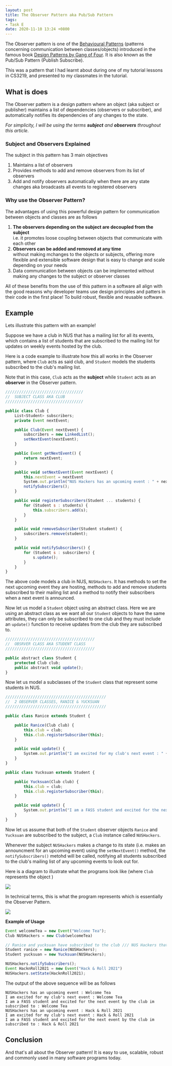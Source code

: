 ```yaml
---
layout: post
title: The Observer Pattern aka Pub/Sub Pattern
tags:
- Task E
date: 2020-11-10 13:24 +0800
---
```


The Observer pattern is one of the [Behavioural Patterns](https://en.wikipedia.org/wiki/Behavioral_pattern) (patterns concerning communication between classes/objects) introduced in the famous book [Design Patterns by Gang of Four](https://en.wikipedia.org/wiki/Design_Patterns). It is also known as the Pub/Sub Pattern (Publish Subscribe).

This was a pattern that I had learnt about during one of my tutorial lessons in CS3219, and presented to my classmates in the tutorial. 

## What is does

The Observer pattern is a design pattern where an object (aka subject or publisher) maintains a list of dependencies (observers or subscriber), and automatically notifies its dependencies of any changes to the state.

_For simplicity, I will be using the terms **subject** and **observers** throughout this article._

### Subject and Observers Explained

The subject in this pattern has 3 main objectives
1. Maintains a list of observers
2. Provides methods to add and remove observers from its list of observers
3. Add and notify observers automatically when there are any state changes aka broadcasts all events to registered observers

### Why use the Observer Pattern? 

The advantages of using this powerful design pattern for communication between objects and classes are as follows 

1. **The observers depending on the subject are decoupled from the subject**  
   i.e. it promotes loose coupling between objects that communicate with each other
2. **Observers can be added and removed at any time**  
   without making mchanges to the objects or subjects, offering more flexible and extensible software design that is easy to change and scale depending on your needs
3. Data communication between objects can be implemented without making any changes to the subject or observer classes

All of these benefits from the use of this pattern in a software all align with the good reasons why developer teams use design principles and patters in their code in the first place! To build robust, flexible and reusable software.

## Example

Lets illustrate this pattern with an example! 

Suppose we have a club in NUS that has a mailing list for all its events, which contains a list of students that are subscribed to the mailing list for updates on weekly events hosted by the club. 

Here is a code example to illustrate how this all works in the Observer pattern, where `Club` acts as said club, and `Student` models the students subscribed to the club's mailing list. 

Note that in this case, `Club` acts as the **subject** while `Student` acts as an **observer** in the Observer pattern.

```javascript
//////////////////////////////////
//  SUBJECT CLASS AKA CLUB
//////////////////////////////////

public class Club {
    List<Student> subscribers;
    private Event nextEvent;

    public Club(Event nextEvent) {
        subscribers = new LinkedList();
        setNextEvent(nextEvent);
    }

    public Event getNextEvent() {
        return nextEvent;
    }

    public void setNextEvent(Event nextEvent) {
        this.nextEvent = nextEvent
        System.out.println("NUS Hackers has an upcoming event : " + nextEvent.toString());
        notifySubscribers();
    }

    public void registerSubscribers(Student ... students) {
        for (Student s : students) {
            this.subscribers.add(s);
        }
    }

    public void removeSubscriber(Student student) {
        subscribers.remove(student);
    }

    public void notifySubscribers() {
        for (Student s : subscribers) {
            s.update();
        }
    }
}
```
The above code models a club in NUS, `NUSHackers`. It has methods to set the next upcoming event they are hosting, methods to add and remove students subscribed to their mailing list and a method to notify their subscribers when a next event is announced.

Now let us model a `Student` object using an abstract class. Here we are using an abstract class as we want all our `Student` objects to have the same attributes, they can only be subscribed to one club and they must include an `update()` function to receive updates from the club they are subscribed to.

```javascript
///////////////////////////////////////
//  OBSRVER CLASS AKA STUDENT CLASS
///////////////////////////////////////

public abstract class Student {
    protected Club club;
    public abstract void update();
}
```
Now let us model a subclasses of the `Student` class that represent some students in NUS. 

```javascript
////////////////////////////////////////////
//  2 OBSERVER CLASSES, RANICE & YUCKSUAN
////////////////////////////////////////////

public class Ranice extends Student {

    public Ranice(Club club) {
        this.club = club;
        this.club.registerSubscriber(this);
    }

    public void update() {
        System.out.println("I am excited for my club's next event : " + club.getNextEvent().toString();
    }
}

public class Yucksuan extends Student {

    public Yucksuan(Club club) {
        this.club = club;
        this.club.registerSubscriber(this);
    }

    public void update() {
        System.out.println("I am a FASS student and excited for the next event by the club im subscribed to : " + club.getNextEvent().toString();
    }
}
```

Now let us assume that both of the `Student` observer objects `Ranice` and `Yucksuan` are subscribed to the subject, a `Club` instance called `NUSHackers`. 

Whenever the subject `NUSHackers` makes a change to its state (i.e. makes an announcment for an upcoming event) using the `setNextEvent()` method, the `notifySubscribers()` metohd will be called, notifying all students subscribed to the club's mailing list of any upcoming events to look out for.

Here is a diagram to illustrate what the programs look like (where `Club` represents the object )

<img src="/cs3219/assets/uml-observer1.png">

In technical terms, this is what the program represents which is essentially the Observer Pattern.

<img src="/cs3219/assets/uml-observer2.png">

**Example of Usage**
```javascript
Event welcomeTea = new Event("Welcome Tea");
Club NUSHackers = new Club(welcomeTea)

// Ranice and yucksuan have subscribed to the club /// NUS Hackers that has a welcomeTea event upcoming
Student ranice = new Ranice(NUSHackers);
Student yucksuan = new Yucksuan(NUSHackers);

NUSHackers.notifySubscribers();
Event HacknRoll2021 = new Event("Hack & Roll 2021")
NUSHackers.setState(HacknRoll2021);
```

The output of the above sequence will be as follows
```
NUSHackers has an upcoming event : Welcome Tea
I am excited for my club's next event : Welcome Tea
I am a FASS student and excited for the next event by the club im subscribed to : Welcome Tea
NUSHackers has an upcoming event : Hack & Roll 2021
I am excited for my club's next event : Hack & Roll 2021
I am a FASS student and excited for the next event by the club im subscribed to : Hack & Roll 2021

```

## Conclusion

And that's all about the Observer pattern! It is easy to use, scalable, robust and commonly used in many software programs today. 


